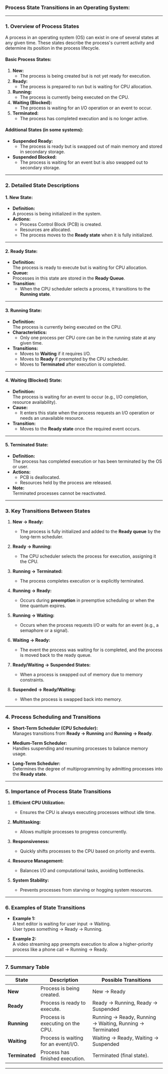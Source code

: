 ### **Process State Transitions in an Operating System:**

---

### **1. Overview of Process States**
A process in an operating system (OS) can exist in one of several states at any given time. These states describe the process's current activity and determine its position in the process lifecycle.

#### **Basic Process States:**
1. **New:**  
   - The process is being created but is not yet ready for execution.
2. **Ready:**  
   - The process is prepared to run but is waiting for CPU allocation.
3. **Running:**  
   - The process is currently being executed on the CPU.
4. **Waiting (Blocked):**  
   - The process is waiting for an I/O operation or an event to occur.
5. **Terminated:**  
   - The process has completed execution and is no longer active.

#### **Additional States (in some systems):**
- **Suspended Ready:**  
  - The process is ready but is swapped out of main memory and stored in secondary storage.
- **Suspended Blocked:**  
  - The process is waiting for an event but is also swapped out to secondary storage.

---

### **2. Detailed State Descriptions**

#### **1. New State:**
- **Definition:**  
  A process is being initialized in the system.
- **Actions:**
  - Process Control Block (PCB) is created.
  - Resources are allocated.
  - The process moves to the **Ready state** when it is fully initialized.

---

#### **2. Ready State:**
- **Definition:**  
  The process is ready to execute but is waiting for CPU allocation.
- **Queue:**  
  Processes in this state are stored in the **Ready Queue**.
- **Transition:**
  - When the CPU scheduler selects a process, it transitions to the **Running state**.

---

#### **3. Running State:**
- **Definition:**  
  The process is currently being executed on the CPU.
- **Characteristics:**
  - Only one process per CPU core can be in the running state at any given time.
- **Transitions:**
  - Moves to **Waiting** if it requires I/O.
  - Moves to **Ready** if preempted by the CPU scheduler.
  - Moves to **Terminated** after execution is completed.

---

#### **4. Waiting (Blocked) State:**
- **Definition:**  
  The process is waiting for an event to occur (e.g., I/O completion, resource availability).
- **Cause:**
  - It enters this state when the process requests an I/O operation or needs an unavailable resource.
- **Transition:**
  - Moves to the **Ready state** once the required event occurs.

---

#### **5. Terminated State:**
- **Definition:**  
  The process has completed execution or has been terminated by the OS or user.
- **Actions:**
  - PCB is deallocated.
  - Resources held by the process are released.
- **Note:**  
  Terminated processes cannot be reactivated.

---

### **3. Key Transitions Between States**

1. **New → Ready:**
   - The process is fully initialized and added to the **Ready queue** by the long-term scheduler.

2. **Ready → Running:**
   - The CPU scheduler selects the process for execution, assigning it the CPU.

3. **Running → Terminated:**
   - The process completes execution or is explicitly terminated.

4. **Running → Ready:**
   - Occurs during **preemption** in preemptive scheduling or when the time quantum expires.

5. **Running → Waiting:**
   - Occurs when the process requests I/O or waits for an event (e.g., a semaphore or a signal).

6. **Waiting → Ready:**
   - The event the process was waiting for is completed, and the process is moved back to the ready queue.

7. **Ready/Waiting → Suspended States:**
   - When a process is swapped out of memory due to memory constraints.

8. **Suspended → Ready/Waiting:**
   - When the process is swapped back into memory.

---

### **4. Process Scheduling and Transitions**

- **Short-Term Scheduler (CPU Scheduler):**  
  Manages transitions from **Ready → Running** and **Running → Ready**.
  
- **Medium-Term Scheduler:**  
  Handles suspending and resuming processes to balance memory usage.
  
- **Long-Term Scheduler:**  
  Determines the degree of multiprogramming by admitting processes into the **Ready state**.

---

### **5. Importance of Process State Transitions**

1. **Efficient CPU Utilization:**
   - Ensures the CPU is always executing processes without idle time.
   
2. **Multitasking:**
   - Allows multiple processes to progress concurrently.

3. **Responsiveness:**
   - Quickly shifts processes to the CPU based on priority and events.

4. **Resource Management:**
   - Balances I/O and computational tasks, avoiding bottlenecks.

5. **System Stability:**
   - Prevents processes from starving or hogging system resources.

---

### **6. Examples of State Transitions**

- **Example 1:**  
  A text editor is waiting for user input → Waiting.  
  User types something → Ready → Running.

- **Example 2:**  
  A video streaming app preempts execution to allow a higher-priority process like a phone call → Running → Ready.  

---

### **7. Summary Table**

| **State**    | **Description**                          | **Possible Transitions**           |
|--------------|------------------------------------------|-------------------------------------|
| **New**      | Process is being created.               | New → Ready                        |
| **Ready**    | Process is ready to execute.            | Ready → Running, Ready → Suspended |
| **Running**  | Process is executing on the CPU.        | Running → Ready, Running → Waiting, Running → Terminated |
| **Waiting**  | Process is waiting for an event/I/O.    | Waiting → Ready, Waiting → Suspended |
| **Terminated**| Process has finished execution.         | Terminated (final state).          |

---
